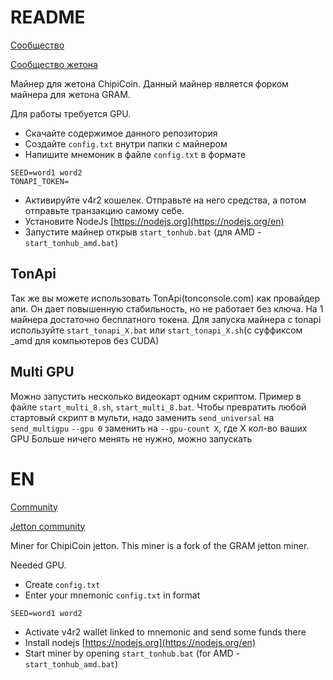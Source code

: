 # README

[Сообщество](https://t.me/blckbazars)

[Сообщество жетона](https://t.me/chipicoinru)

Майнер для жетона ChipiCoin. Данный майнер является форком майнера для жетона GRAM. 

Для работы требуется GPU.
- Скачайте содержимое данного репозитория
- Создайте `config.txt` внутри папки с майнером
- Напишите мнемоник в файле `config.txt` в формате

```
SEED=word1 word2
TONAPI_TOKEN=
```

- Активируйте v4r2 кошелек. Отправьте на него средства, а потом отправьте транзакцию самому себе.
- Установите NodeJs [https://nodejs.org](https://nodejs.org/en)
- Запустите майнер открыв `start_tonhub.bat` (для AMD - `start_tonhub_amd.bat`)

## TonApi

Так же вы можете использовать TonApi(tonconsole.com) как провайдер апи. Он дает повышенную стабильность, но не работает без ключа. На 1 майнера достаточно бесплатного токена. Для запуска майнера с tonapi используйте `start_tonapi_X.bat` или `start_tonapi_X.sh`(с суффиксом \_amd для компьютеров без CUDA)

## Multi GPU

Можно запустить несколько видеокарт одним скриптом. Пример в файле `start_multi_8.sh`, `start_multi_8.bat`.
Чтобы превратить любой стартовый скрипт в мульти, надо заменить `send_universal` на `send_multigpu`
`--gpu 0` заменить на `--gpu-count X`, где Х кол-во ваших GPU
Больше ничего менять не нужно, можно запускать

# EN

[Community](https://t.me/blckbazars)

[Jetton community](https://t.me/chipicoin)

Miner for ChipiCoin jetton. This miner is a fork of the GRAM jetton miner.

Needed GPU.

- Create `config.txt`
- Enter your mnemonic `config.txt` in format

```
SEED=word1 word2
```

- Activate v4r2 wallet linked to mnemonic and send some funds there
- Install nodejs [https://nodejs.org](https://nodejs.org/en)
- Start miner by opening `start_tonhub.bat` (for AMD - `start_tonhub_amd.bat`)
